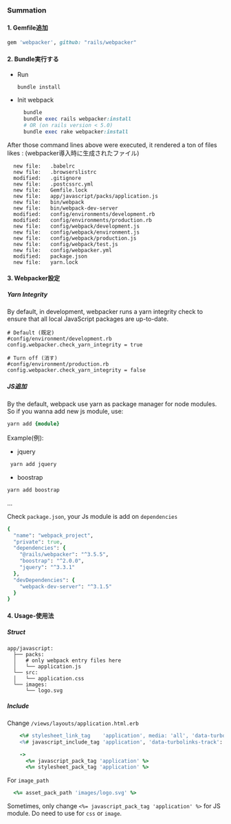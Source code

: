### Summation

#### 1. Gemfile追加

```ruby
gem 'webpacker', github: "rails/webpacker"
```

#### 2. Bundle実行する

- Run

  `bundle install`

- Init webpack

  ```ruby
    bundle
    bundle exec rails webpacker:install
    # OR (on rails version < 5.0)
    bundle exec rake webpacker:install
  ```

After those command lines above were executed, it rendered a ton of files likes :
(webpacker導入時に生成されたファイル)

```
  new file:   .babelrc
  new file:   .browserslistrc
  modified:   .gitignore
  new file:   .postcssrc.yml
  new file:   Gemfile.lock
  new file:   app/javascript/packs/application.js
  new file:   bin/webpack
  new file:   bin/webpack-dev-server
  modified:   config/environments/development.rb
  modified:   config/environments/production.rb
  new file:   config/webpack/development.js
  new file:   config/webpack/environment.js
  new file:   config/webpack/production.js
  new file:   config/webpack/test.js
  new file:   config/webpacker.yml
  modified:   package.json
  new file:   yarn.lock
```


#### 3. Webpacker設定
##### Yarn Integrity
By default, in development, webpacker runs a yarn integrity check to ensure that all local JavaScript packages are up-to-date.
```
# Default (既定)
#config/environment/development.rb
config.webpacker.check_yarn_integrity = true

# Turn off (消す)
#config/environment/production.rb
config.webpacker.check_yarn_integrity = false
```

##### JS追加

By the default, webpack use yarn as package manager for node modules.
So if you wanna add new js module, use:
```ruby
yarn add {module}
```

Example(例):
- jquery
```ruby
 yarn add jquery
```
- boostrap

```ruby
yarn add boostrap
```
...

Check `package.json`, your Js module is add on `dependencies`

```ruby
{
  "name": "webpack_project",
  "private": true,
  "dependencies": {
    "@rails/webpacker": "^3.5.5",
    "boostrap": "^2.0.0",
    "jquery": "^3.3.1"
  },
  "devDependencies": {
    "webpack-dev-server": "^3.1.5"
  }
}

```

#### 4. Usage-使用法
##### Struct

```
app/javascript:
  ├── packs:
  │   # only webpack entry files here
  │   └── application.js
  └── src:
  │   └── application.css
  └── images:
      └── logo.svg
```

##### Include
Change `/views/layouts/application.html.erb`

```ruby
    <%# stylesheet_link_tag    'application', media: 'all', 'data-turbolinks-track': 'reload' %>
    <%# javascript_include_tag 'application', 'data-turbolinks-track': 'reload' %>

    ->
      <%= javascript_pack_tag 'application' %>
      <%= stylesheet_pack_tag 'application' %>
```
For `image_path`

```ruby
  <%= asset_pack_path 'images/logo.svg' %>
```

Sometimes, only change `<%= javascript_pack_tag 'application' %>` for JS module. Do need to use for `css` or `image`.

